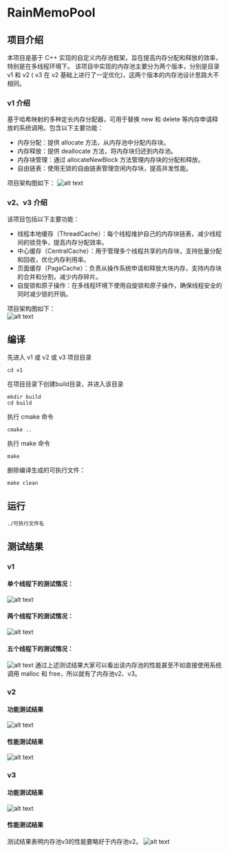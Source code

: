 # RainMemoPool

## 项目介绍
本项目是基于 C++ 实现的自定义内存池框架，旨在提高内存分配和释放的效率，特别是在多线程环境下。
该项目中实现的内存池主要分为两个版本，分别是目录 v1 和 v2 ( v3 在 v2 基础上进行了一定优化)，这两个版本的内存池设计思路大不相同。

### v1 介绍
基于哈希映射的多种定长内存分配器，可用于替换 new 和 delete 等内存申请释放的系统调用。包含以下主要功能：
- 内存分配：提供 allocate 方法，从内存池中分配内存块。
- 内存释放：提供 deallocate 方法，将内存块归还到内存池。
- 内存块管理：通过 allocateNewBlock 方法管理内存块的分配和释放。
- 自由链表：使用无锁的自由链表管理空闲内存块，提高并发性能。

项目架构图如下：
![alt text](images/v1.jpg)

### v2、v3 介绍
该项目包括以下主要功能：
- 线程本地缓存（ThreadCache）：每个线程维护自己的内存块链表，减少线程间的锁竞争，提高内存分配效率。
- 中心缓存（CentralCache）：用于管理多个线程共享的内存块，支持批量分配和回收，优化内存利用率。
- 页面缓存（PageCache）：负责从操作系统申请和释放大块内存，支持内存块的合并和分割，减少内存碎片。
- 自旋锁和原子操作：在多线程环境下使用自旋锁和原子操作，确保线程安全的同时减少锁的开销。

项目架构图如下：      
![alt text](images/v2.png)

## 编译  
先进入 v1 或 v2 或 v3 项目目录
```
cd v1
```
在项目目录下创建build目录，并进入该目录
```
mkdir build
cd build
```
执行 cmake 命令
```
cmake ..
```
执行 make 命令
```
make
```  
删除编译生成的可执行文件：  
```
make clean
```  
## 运行
```
./可执行文件名
```  
## 测试结果
### v1
#### 单个线程下的测试情况：
![alt text](images/v1-oneThread.png)
#### 两个线程下的测试情况：
![alt text](images/v1-twoThread.png)

#### 五个线程下的测试情况：
![alt text](images/v1-fiveThread.png)
通过上述测试结果大家可以看出该内存池的性能甚至不如直接使用系统调用 malloc 和 free，所以就有了内存池v2、v3。

### v2
#### 功能测试结果
![alt text](images/v2-functionalTest.png)
#### 性能测试结果
![alt text](images/v2-performanceTest.png)

### v3
#### 功能测试结果
![alt text](images/v3-functionalTest.png)
#### 性能测试结果
测试结果表明内存池v3的性能要略好于内存池v2。
![alt text](images/v3-performanceTest.png)
